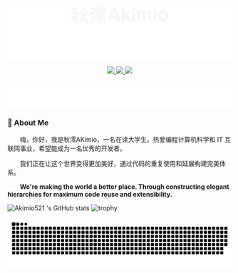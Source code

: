 ![header](./assests/header.svg)
<p align="center">
  <a href="https://skillicons.dev">
    <img src="https://skillicons.dev/icons?i=vscode,git,md,docker,linux,bash,powershell,regex" />
    <img src="https://skillicons.dev/icons?i=golang,matlab,python,fastapi,pytorch,opencv,ros"/>
    <img src="https://skillicons.dev/icons?i=obsidian,postman,mysql,mongodb,redis,cloudflare,nginx"/>
  </a>
</p>

![slgon](./assests/slgon.svg)

### 🤺 About Me
<p>&emsp;&emsp;嗨，你好，我是秋澪AKimio，一名在读大学生。热爱编程计算机科学和 IT 互联网事业，希望能成为一名优秀的开发者。</p>
<p>&emsp;&emsp;我们正在让这个世界变得更加美好，通过代码的重复使用和延展构建完美体系。</p>
<p>&emsp;&emsp;<strong>We're making the world a better place. Through constructing elegant hierarchies for maximum code reuse and extensibility.</strong></p>

![Akimio521 's GitHub stats](https://github-readme-stats.vercel.app/api?username=Akimio521) 
![trophy](https://github-profile-trophy.vercel.app/?username=Akimio521)

<picture>
  <source media="(prefers-color-scheme: dark)" srcset="https://raw.githubusercontent.com/Akimio521/Akimio521/snake_animation/github-contribution-grid-snake-dark.svg">
  <source media="(prefers-color-scheme: light)" srcset="https://raw.githubusercontent.com/Akimio521/Akimio521/snake_animation/github-contribution-grid-snake.svg">
  <img alt="github contribution grid snake animation" src="https://raw.githubusercontent.com/Akimio521/Akimio521/snake_animation/github-contribution-grid-snake.svg">
</picture>




